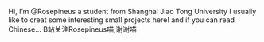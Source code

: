 Hi, I’m @Rosepineus
a student from Shanghai Jiao Tong University
I usually like to creat some interesting small projects here!
and if you can read Chinese...
B站关注Rosepineus喵,谢谢喵

